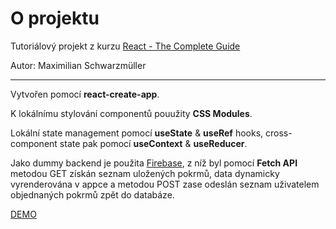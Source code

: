 # O projektu

Tutoriálový projekt z kurzu [React - The Complete Guide ](https://www.udemy.com/course/react-the-complete-guide-incl-redux/)

Autor: Maximilian Schwarzmüller

---

Vytvořen pomocí **react-create-app**.

K lokálnímu stylování componentů pouužity **CSS Modules**.

Lokální state management pomocí **useState** & **useRef** hooks, cross-component state pak pomocí **useContext** & **useReducer**.

Jako dummy backend je použita [Firebase](https://firebase.google.com/), z níž byl pomocí **Fetch API** metodou GET získán seznam uložených pokrmů, data dynamicky vyrenderována v appce a metodou POST zase odeslán seznam uživatelem objednaných pokrmů zpět do databáze.

[DEMO](https://react-http-food-app.vercel.app/)
